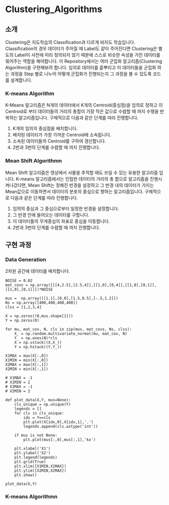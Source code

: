 # Clustering_Algorithms

## 소개
Clustering은 지도학습의 Classification과 다르게 비지도 학습입니다. Classification의 경우 데이터가 주어질 때 Label도 같이 주어진다면 Clustering은 별도의 Label이 사전에 미리 정의되지 않기 때문에 스스로 비슷한 속성을 가진 데이터를 묶어주는 역할을 해야합니다. 이 Repository에서는 여러 군집화 알고리즘(Clustering Algorithm)을 구현해보려 합니다. 임의로 데이터를 흩뿌리고 이 데이터들을 군집화 하는 과정을 Step 별로 나누어 어떻게 군집화가 진행되는지 그 과정을 볼 수 있도록 코드를 설계합니다.
 
### K-means Algorithm
K-Means 알고리즘은 N개의 데이터에서 K개의 Centroid(중심점)을 임의로 정하고 이 Centroid로 부터 데이터들의 거리의 총합이 가장 작은 값으로 수렴할 때 까지 수행을 반복하는 알고리즘입니다. 구체적으로 다음과 같은 단계를 따라 진행합니다.

1. K개의 임의의 중심점을 배치합니다.
2. 배치된 데이터가 가장 가까운 Centroid에 소속됩니다.
3. 소속된 데이터들의 Centroid를 구하여 갱신합니다.
4. 2번과 3번의 단계를 수렴할 때 까지 진행합니다.

### Mean Shift Algorithmn
Mean Shift 알고리즘은 영상에서 사물을 추적할 때도 쓰일 수 있는 유용한 알고리즘 입니다. K-means 알고리즘에서는 인접한 데이터의 거리의 총 합으로 알고리즘을 진행시켜나갔다면, Mean Shift는 정해진 반경을 설정하고 그 반경 내의 데이터가 가지는 Mean값으로 이동하면서 데이터의 분포의 중심으로 향하는 알고리즘입니다. 구체적으로 다음과 같은 단계를 따라 진행합니다.

1. 임의의 중심과 그 중심으로부터 일정한 반경을 설정합니다. 
2. 그 반경 안에 들어오는 데이터를 구합니다.
3. 이 데이터들의 무게중심의 좌표로 중심을 이동합니다.
4. 2번과 3번의 단계를 수렴할 때 까지 진행합니다.

## 구현 과정 

### Data Generation

2차원 공간에 데이터를 배치합니다. 

```
NOISE = 0.02
mat_covs = np.array([[[4,2.5],[2.5,4]],[[1,0],[0,4]],[[1,0],[0,1]],[[1,0],[0,1]]])*NOISE

mus =  np.array([[1,1],[0,0],[1.5,0.5],[-.5,1.2]])
Ns = np.array([400,400,400,400])
clss = [1,2,3,4]

X = np.zeros((0,mus.shape[1]))
Y = np.zeros(0)

for mu, mat_cov, N, cls in zip(mus, mat_covs, Ns, clss):
    X_ = np.random.multivariate_normal(mu, mat_cov, N)
    Y_ = np.ones(N)*cls
    X = np.vstack((X,X_))
    Y = np.hstack((Y,Y_))
    
X1MAX = max(X[:,0])
X1MIN = min(X[:,0])
X2MAX = max(X[:,1]) 
X2MIN = min(X[:,1])

# X1MAX = -1
# X1MIN = 2
# X2MAX = -1
# X2MIN = 2
    
def plot_data(X,Y, mus=None):
    cls_unique = np.unique(Y)
    legends = []
    for cls in cls_unique:
        idx = Y==cls
        plt.plot(X[idx,0],X[idx,1],'.')
        legends.append(cls.astype('int'))
        
    if mus is not None:
        plt.plot(mus[:,0],mus[:,1],'kx')

    plt.xlabel('X1')
    plt.ylabel('X2')
    plt.legend(legends)
    plt.grid(True)
    plt.xlim([X1MIN,X1MAX])
    plt.ylim([X2MIN,X2MAX])
    plt.show()
    
plot_data(X,Y)
```
### K-means Algorithmn
